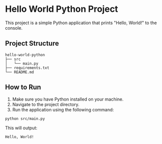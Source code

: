 # Hello World Python Project

This project is a simple Python application that prints "Hello, World!" to the console.

## Project Structure

```
hello-world-python
├── src
│   └── main.py
├── requirements.txt
└── README.md
```

## How to Run

1. Make sure you have Python installed on your machine.
2. Navigate to the project directory.
3. Run the application using the following command:

```
python src/main.py
```

This will output:

```
Hello, World!
```